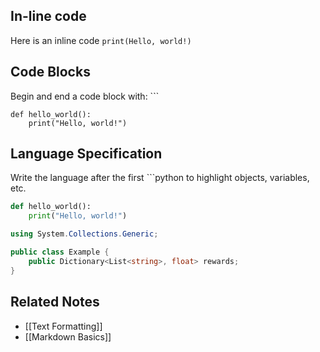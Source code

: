## In-line code
Here is an inline code `print(Hello, world!)`

## Code Blocks
Begin and end a code block with: \`\`\`
```
def hello_world():
	print("Hello, world!")
```

## Language Specification
Write the language after the first \`\`\`python to highlight objects, variables, etc.
```python 
def hello_world():
	print("Hello, world!")
```

```C#
using System.Collections.Generic;

public class Example {
	public Dictionary<List<string>, float> rewards;
}
```

## Related Notes
- [[Text Formatting]]
- [[Markdown Basics]]
